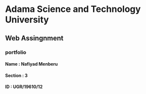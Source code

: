 # Adama Science and Technology University
## Web Assingnment 

### portfolio 

#### Name : Nafiyad Menberu
#### Section : 3
#### ID : UGR/19610/12
